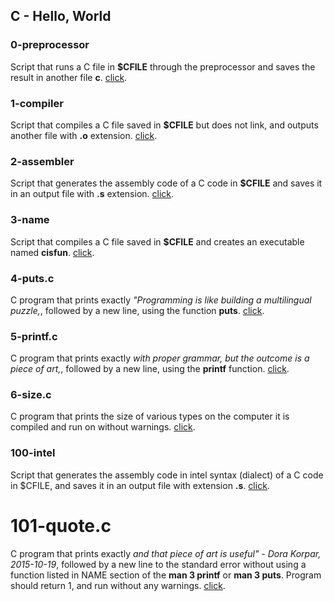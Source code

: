 ## C - Hello, World
### 0-preprocessor
Script that runs a C file in **$CFILE** through the preprocessor and saves the result in another file **c**. [click](https://github.com/chee-zaram/alx-low_level_programming/blob/main/0x00-hello_world/0-preprocessor).
### 1-compiler
Script that compiles a C file saved in **$CFILE** but does not link, and outputs another file with **.o** extension. [click](https://github.com/chee-zaram/alx-low_level_programming/blob/main/0x00-hello_world/1-compiler).
### 2-assembler
Script that generates the assembly code of a C code in **$CFILE** and saves it in an output file with **.s** extension. [click](https://github.com/chee-zaram/alx-low_level_programming/blob/main/0x00-hello_world/2-assembler).
### 3-name
Script that compiles a C file saved in **$CFILE** and creates an executable named **cisfun**. [click](https://github.com/chee-zaram/alx-low_level_programming/blob/main/0x00-hello_world/3-name).
### 4-puts.c
C program that prints exactly *"Programming is like building a multilingual puzzle,*, followed by a new line, using the function **puts**. [click](https://github.com/chee-zaram/alx-low_level_programming/blob/main/0x00-hello_world/4-puts.c).
### 5-printf.c
C program that prints exactly *with proper grammar, but the outcome is a piece of art,*, followed by a new line, using the **printf** function. [click](https://github.com/chee-zaram/alx-low_level_programming/blob/main/0x00-hello_world/5-printf.c).
### 6-size.c
C program that prints the size of various types on the computer it is compiled and run on without warnings. [click](https://github.com/chee-zaram/alx-low_level_programming/blob/main/0x00-hello_world/6-size.c).
### 100-intel
Script that generates the assembly code in intel syntax (dialect) of a C code in $CFILE, and saves it in an output file with extension **.s**. [click](https://github.com/chee-zaram/alx-low_level_programming/blob/main/0x00-hello_world/100-intel).
# 101-quote.c
C program that prints exactly *and that piece of art is useful" - Dora Korpar, 2015-10-19*, followed by a new line to the standard error without using a function listed in NAME section of the **man 3 printf** or **man 3 puts**. Program should return 1, and run without any warnings. [click](https://github.com/chee-zaram/alx-low_level_programming/blob/main/0x00-hello_world/101-quote.c).
